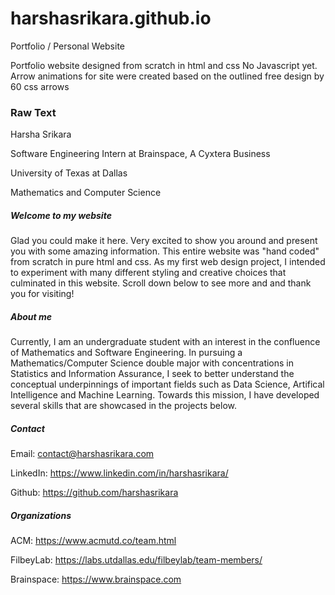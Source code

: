 # harshasrikara.github.io
Portfolio / Personal Website

Portfolio website designed from scratch in html and css
No Javascript yet. Arrow animations for site were created based on the outlined free design by 60 css arrows

### Raw Text
Harsha Srikara

Software Engineering Intern at Brainspace, A Cyxtera Business

University of Texas at Dallas

Mathematics and Computer Science

##### Welcome to my website
Glad you could make it here. Very excited to show you around and present you with some amazing information. This entire website was "hand coded" from scratch in pure html and css. As my first web design project, I intended to experiment with many different styling and creative choices that culminated in this website. Scroll down below to see more and and thank you for visiting!

##### About me
Currently, I am an undergraduate student with an interest in the confluence of Mathematics and Software Engineering. In pursuing a Mathematics/Computer Science double major with concentrations in Statistics and Information Assurance, I seek to better understand the conceptual underpinnings of important fields such as Data Science, Artifical Intelligence and Machine Learning. Towards this mission, I have developed several skills that are showcased in the projects below.

##### Contact
Email: contact@harshasrikara.com

LinkedIn: https://www.linkedin.com/in/harshasrikara/

Github: https://github.com/harshasrikara

##### Organizations

ACM: https://www.acmutd.co/team.html

FilbeyLab: https://labs.utdallas.edu/filbeylab/team-members/

Brainspace: https://www.brainspace.com
